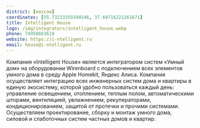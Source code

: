 ```yaml
---
district: [moscow]
coordinates: [55.73233355594546, 37.69716221261671]
title: Intelligent House
logo: /img/integrators/intelligent_house.webp
phone: 74950663618
website: https://i-ntelligent.ru
email: house@i-ntelligent.ru
---
```


Компания «Intelligent House» является интегратором систем «Умный дом» на оборудовании Wirenboard с подключением всех элементов умного дома в среду Apple Homekit, Яндекс Алиса. Компания осуществляет интеграцию всех инженерных систем дома и квартиры в единую экосистему, которой удобно пользоваться каждый день: управление освещением, отоплением, теплым полом, автоматическими шторами, вентиляцией, увлажнением, рекуператорами, кондиционированием, защитой от протечки и прочими системами. Осуществляем проектирование, сборку и монтаж умного дома, силовой и слаботочных систем частных домов и квартир.
